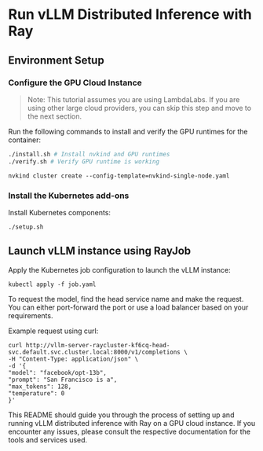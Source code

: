 # Run vLLM Distributed Inference with Ray

## Environment Setup

### Configure the GPU Cloud Instance

> Note: This tutorial assumes you are using LambdaLabs. If you are using other large cloud providers, you can skip this step and move to the next section.

Run the following commands to install and verify the GPU runtimes for the container:

```bash
./install.sh # Install nvkind and GPU runtimes
./verify.sh # Verify GPU runtime is working
```

```
nvkind cluster create --config-template=nvkind-single-node.yaml
```

### Install the Kubernetes add-ons

Install Kubernetes components:

```
./setup.sh
```

## Launch vLLM instance using RayJob

Apply the Kubernetes job configuration to launch the vLLM instance:
```
kubectl apply -f job.yaml
```

To request the model, find the head service name and make the request. You can either port-forward the port or use a load balancer based on your requirements.

Example request using curl:

```
curl http://vllm-server-raycluster-kf6cq-head-svc.default.svc.cluster.local:8000/v1/completions \
-H "Content-Type: application/json" \
-d '{
"model": "facebook/opt-13b",
"prompt": "San Francisco is a",
"max_tokens": 128,
"temperature": 0
}'
```

This README should guide you through the process of setting up and running vLLM distributed inference with Ray on a GPU cloud instance. If you encounter any issues, please consult the respective documentation for the tools and services used.
